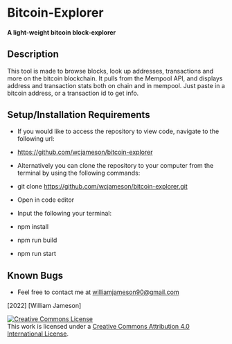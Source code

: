 # Bitcoin-Explorer

#### A light-weight bitcoin block-explorer


## Description

This tool is made to browse blocks, look up addresses, transactions and more on the bitcoin blockchain. It pulls from the Mempool API, and displays address and transaction stats both on chain and in mempool.
Just paste in a bitcoin address, or a transaction id to get info.

## Setup/Installation Requirements

* If you would like to access the repository to view code, navigate to the following url:
* https://github.com/wcjameson/bitcoin-explorer

* Alternatively you can clone the repository to your computer from the terminal by using the following commands:
* git clone https://github.com/wcjameson/bitcoin-explorer.git
* Open in code editor
* Input the following your terminal:
* npm install
* npm run build
* npm run start

## Known Bugs

* Feel free to contact me at williamjameson90@gmail.com

[2022] [William Jameson]

<a rel="license" href="http://creativecommons.org/licenses/by/4.0/"><img alt="Creative Commons License" style="border-width:0" src="https://i.creativecommons.org/l/by/4.0/88x31.png" /></a><br />This work is licensed under a <a rel="license" href="http://creativecommons.org/licenses/by/4.0/">Creative Commons Attribution 4.0 International License</a>.